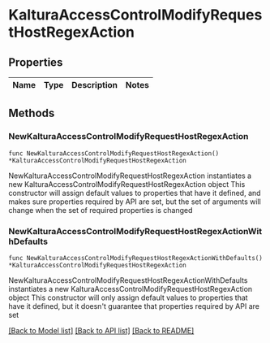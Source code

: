 # KalturaAccessControlModifyRequestHostRegexAction

## Properties

Name | Type | Description | Notes
------------ | ------------- | ------------- | -------------

## Methods

### NewKalturaAccessControlModifyRequestHostRegexAction

`func NewKalturaAccessControlModifyRequestHostRegexAction() *KalturaAccessControlModifyRequestHostRegexAction`

NewKalturaAccessControlModifyRequestHostRegexAction instantiates a new KalturaAccessControlModifyRequestHostRegexAction object
This constructor will assign default values to properties that have it defined,
and makes sure properties required by API are set, but the set of arguments
will change when the set of required properties is changed

### NewKalturaAccessControlModifyRequestHostRegexActionWithDefaults

`func NewKalturaAccessControlModifyRequestHostRegexActionWithDefaults() *KalturaAccessControlModifyRequestHostRegexAction`

NewKalturaAccessControlModifyRequestHostRegexActionWithDefaults instantiates a new KalturaAccessControlModifyRequestHostRegexAction object
This constructor will only assign default values to properties that have it defined,
but it doesn't guarantee that properties required by API are set


[[Back to Model list]](../README.md#documentation-for-models) [[Back to API list]](../README.md#documentation-for-api-endpoints) [[Back to README]](../README.md)


